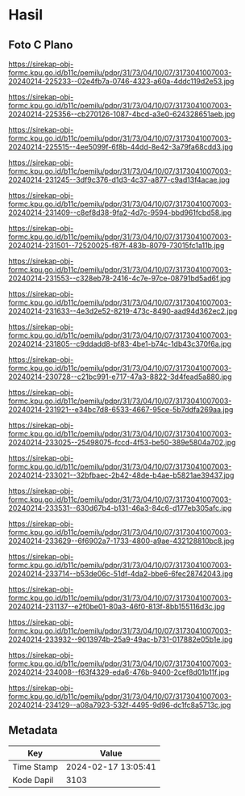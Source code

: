 # Hasil

## Foto C Plano

https://sirekap-obj-formc.kpu.go.id/b11c/pemilu/pdpr/31/73/04/10/07/3173041007003-20240214-225233--02e4fb7a-0746-4323-a60a-4ddc119d2e53.jpg

https://sirekap-obj-formc.kpu.go.id/b11c/pemilu/pdpr/31/73/04/10/07/3173041007003-20240214-225356--cb270126-1087-4bcd-a3e0-624328651aeb.jpg

https://sirekap-obj-formc.kpu.go.id/b11c/pemilu/pdpr/31/73/04/10/07/3173041007003-20240214-225515--4ee5099f-6f8b-44dd-8e42-3a79fa68cdd3.jpg

https://sirekap-obj-formc.kpu.go.id/b11c/pemilu/pdpr/31/73/04/10/07/3173041007003-20240214-231245--3df9c376-d1d3-4c37-a877-c9ad13f4acae.jpg

https://sirekap-obj-formc.kpu.go.id/b11c/pemilu/pdpr/31/73/04/10/07/3173041007003-20240214-231409--c8ef8d38-9fa2-4d7c-9594-bbd961fcbd58.jpg

https://sirekap-obj-formc.kpu.go.id/b11c/pemilu/pdpr/31/73/04/10/07/3173041007003-20240214-231501--72520025-f87f-483b-8079-73015fc1a11b.jpg

https://sirekap-obj-formc.kpu.go.id/b11c/pemilu/pdpr/31/73/04/10/07/3173041007003-20240214-231553--c328eb78-2416-4c7e-97ce-08791bd5ad6f.jpg

https://sirekap-obj-formc.kpu.go.id/b11c/pemilu/pdpr/31/73/04/10/07/3173041007003-20240214-231633--4e3d2e52-8219-473c-8490-aad94d362ec2.jpg

https://sirekap-obj-formc.kpu.go.id/b11c/pemilu/pdpr/31/73/04/10/07/3173041007003-20240214-231805--c9ddadd8-bf83-4be1-b74c-1db43c370f6a.jpg

https://sirekap-obj-formc.kpu.go.id/b11c/pemilu/pdpr/31/73/04/10/07/3173041007003-20240214-230728--c21bc991-e717-47a3-8822-3d4fead5a880.jpg

https://sirekap-obj-formc.kpu.go.id/b11c/pemilu/pdpr/31/73/04/10/07/3173041007003-20240214-231921--e34bc7d8-6533-4667-95ce-5b7ddfa269aa.jpg

https://sirekap-obj-formc.kpu.go.id/b11c/pemilu/pdpr/31/73/04/10/07/3173041007003-20240214-233025--25498075-fccd-4f53-be50-389e5804a702.jpg

https://sirekap-obj-formc.kpu.go.id/b11c/pemilu/pdpr/31/73/04/10/07/3173041007003-20240214-233021--32bfbaec-2b42-48de-b4ae-b5821ae39437.jpg

https://sirekap-obj-formc.kpu.go.id/b11c/pemilu/pdpr/31/73/04/10/07/3173041007003-20240214-233531--630d67b4-b131-46a3-84c6-d177eb305afc.jpg

https://sirekap-obj-formc.kpu.go.id/b11c/pemilu/pdpr/31/73/04/10/07/3173041007003-20240214-233629--6f6902a7-1733-4800-a9ae-432128810bc8.jpg

https://sirekap-obj-formc.kpu.go.id/b11c/pemilu/pdpr/31/73/04/10/07/3173041007003-20240214-233714--b53de06c-51df-4da2-bbe6-6fec28742043.jpg

https://sirekap-obj-formc.kpu.go.id/b11c/pemilu/pdpr/31/73/04/10/07/3173041007003-20240214-231137--e2f0be01-80a3-46f0-813f-8bb155116d3c.jpg

https://sirekap-obj-formc.kpu.go.id/b11c/pemilu/pdpr/31/73/04/10/07/3173041007003-20240214-233932--9013974b-25a9-49ac-b731-017882e05b1e.jpg

https://sirekap-obj-formc.kpu.go.id/b11c/pemilu/pdpr/31/73/04/10/07/3173041007003-20240214-234008--f63f4329-eda6-476b-9400-2cef8d01b11f.jpg

https://sirekap-obj-formc.kpu.go.id/b11c/pemilu/pdpr/31/73/04/10/07/3173041007003-20240214-234129--a08a7923-532f-4495-9d96-dc1fc8a5713c.jpg


## Metadata

| Key        | Value               |
| ---------- | ------------------- |
| Time Stamp | 2024-02-17 13:05:41 |
| Kode Dapil | 3103                |



